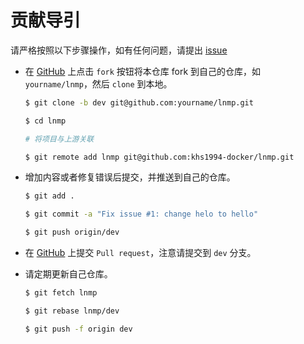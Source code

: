 # 贡献导引

请严格按照以下步骤操作，如有任何问题，请提出 [issue](https://github.com/khs1994-docker/lnmp/issues/new)

* 在 [GitHub](https://github.com/khs1994-docker/lnmp/fork) 上点击 `fork` 按钮将本仓库 fork 到自己的仓库，如 `yourname/lnmp`，然后 `clone` 到本地。

  ```bash
  $ git clone -b dev git@github.com:yourname/lnmp.git

  $ cd lnmp

  # 将项目与上游关联

  $ git remote add lnmp git@github.com:khs1994-docker/lnmp.git
  ```

* 增加内容或者修复错误后提交，并推送到自己的仓库。

  ```bash
  $ git add .

  $ git commit -a "Fix issue #1: change helo to hello"

  $ git push origin/dev
  ```

* 在 [GitHub](https://github.com/khs1994-docker/lnmp) 上提交 `Pull request`，注意请提交到 `dev` 分支。

* 请定期更新自己仓库。

  ```bash
  $ git fetch lnmp

  $ git rebase lnmp/dev

  $ git push -f origin dev
  ```
